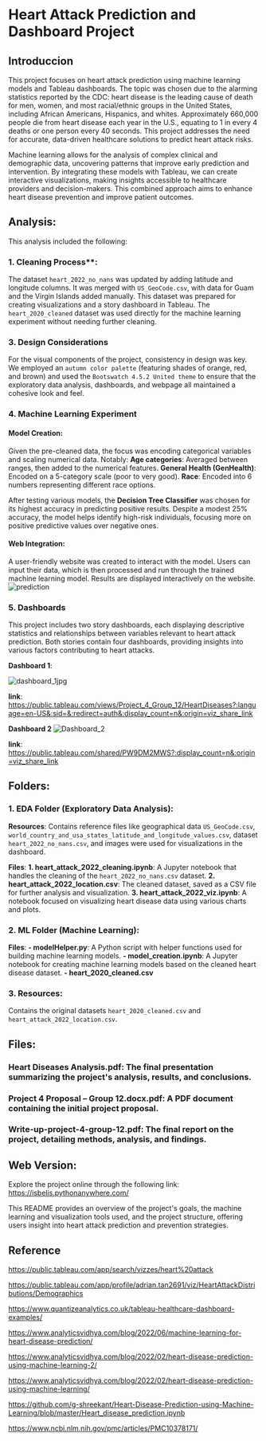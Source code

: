 # Heart Attack Prediction and Dashboard Project

## Introduccion

This project focuses on heart attack prediction using machine learning models and Tableau dashboards. The topic was chosen due to the alarming statistics reported by the CDC: heart disease is the leading cause of death for men, women, and most racial/ethnic groups in the United States, including African Americans, Hispanics, and whites. Approximately 660,000 people die from heart disease each year in the U.S., equating to 1 in every 4 deaths or one person every 40 seconds. This project addresses the need for accurate, data-driven healthcare solutions to predict heart attack risks.

Machine learning allows for the analysis of complex clinical and demographic data, uncovering patterns that improve early prediction and intervention. By integrating these models with Tableau, we can create interactive visualizations, making insights accessible to healthcare providers and decision-makers. This combined approach aims to enhance heart disease prevention and improve patient outcomes.
## Analysis:

This analysis included the following:

### 1. Cleaning Process**:
The dataset `heart_2022_no_nans` was updated by adding latitude and longitude columns. It was merged with `US_GeoCode.csv`, with data for Guam and the Virgin Islands added manually. This dataset was prepared for creating visualizations and a story dashboard in Tableau. The `heart_2020_cleaned` dataset was used directly for the machine learning experiment without needing further cleaning.

### 3. Design Considerations
For the visual components of the project, consistency in design was key. We employed an `autumn color palette` (featuring shades of orange, red, and brown) and used the `Bootswatch 4.5.2 United theme` to ensure that the exploratory data analysis, dashboards, and webpage all maintained a cohesive look and feel.
  
### 4. Machine Learning Experiment

#### Model Creation:
Given the pre-cleaned data, the focus was encoding categorical variables and scaling numerical data. Notably:
    **Age categories**: Averaged between ranges, then added to the numerical features.
    **General Health (GenHealth)**: Encoded on a 5-category scale (poor to very good).
    **Race**: Encoded into 6 numbers representing different race options.

After testing various models, the **Decision Tree Classifier** was chosen for its highest accuracy in predicting positive results. Despite a modest 25% accuracy, the model helps identify high-risk individuals, focusing more on positive predictive values over negative ones.

#### Web Integration:
A user-friendly website was created to interact with the model. Users can input their data, which is then processed and run through the trained machine learning model. Results are displayed interactively on the website.
![prediction](https://github.com/user-attachments/assets/9d78af6e-bcf7-4ebc-8e2b-286aed74d037)

### 5. Dashboards 
This project includes two story dashboards, each displaying descriptive statistics and relationships between variables relevant to heart attack prediction. Both stories contain four dashboards, providing insights into various factors contributing to heart attacks. 

**Dashboard 1**: 

![dashboard_1jpg](https://github.com/user-attachments/assets/899ce58f-25f2-4fd9-8b4b-d575770e52ed)

**link**: https://public.tableau.com/views/Project_4_Group_12/HeartDiseases?:language=en-US&:sid=&:redirect=auth&:display_count=n&:origin=viz_share_link

**Dashboard 2**
![Dashboard_2](https://github.com/user-attachments/assets/d55cfcfc-0c36-4b3f-a033-7aa39ef13bb3)

**link**: https://public.tableau.com/shared/PW9DM2MWS?:display_count=n&:origin=viz_share_link

## Folders:

### 1. EDA Folder (Exploratory Data Analysis):

  **Resources**: Contains reference files like geographical data `US_GeoCode.csv`, `world_country_and_usa_states_latitude_and_longitude_values.csv`, dataset `heart_2022_no_nans.csv`, and images were used for visualizations in the dashboard.
  
  **Files**:
            **1. heart_attack_2022_cleaning.ipynb**: A Jupyter notebook that handles the cleaning of the `heart_2022_no_nans.csv` dataset.
            **2. heart_attack_2022_location.csv**: The cleaned dataset, saved as a CSV file for further analysis and visualization.
            **3. heart_attack_2022_viz.ipynb**: A notebook focused on visualizing heart disease data using various charts and plots.

### 2. ML Folder (Machine Learning):
  **Files**:
    **- modelHelper.py**: A Python script with helper functions used for building machine learning models.
    **- model_creation.ipynb**: A Jupyter notebook for creating machine learning models based on the cleaned heart disease dataset.
    **- heart_2020_cleaned.csv**
    
### 3. Resources: 
Contains the original datasets `heart_2020_cleaned.csv` and `heart_attack_2022_location.csv`.

## Files:

### Heart Diseases Analysis.pdf: The final presentation summarizing the project's analysis, results, and conclusions.
### Project 4 Proposal – Group 12.docx.pdf: A PDF document containing the initial project proposal.
### Write-up-project-4-group-12.pdf: The final report on the project, detailing methods, analysis, and findings.

  
## Web Version:
  
Explore the project online through the following link:
  https://isbelis.pythonanywhere.com/

This README provides an overview of the project's goals, the machine learning and visualization tools used, and the project structure, offering users insight into heart attack prediction and prevention strategies.


## Reference

 https://public.tableau.com/app/search/vizzes/heart%20attack
 
 https://public.tableau.com/app/profile/adrian.tan2691/viz/HeartAttackDistributions/Demographics
 
 https://www.quantizeanalytics.co.uk/tableau-healthcare-dashboard-examples/
 
 https://www.analyticsvidhya.com/blog/2022/06/machine-learning-for-heart-disease-prediction/
 
 https://www.analyticsvidhya.com/blog/2022/02/heart-disease-prediction-using-machine-learning-2/
 
 https://www.analyticsvidhya.com/blog/2022/02/heart-disease-prediction-using-machine-learning/
 
 https://github.com/g-shreekant/Heart-Disease-Prediction-using-Machine-Learning/blob/master/Heart_disease_prediction.ipynb
 
 https://www.ncbi.nlm.nih.gov/pmc/articles/PMC10378171/







